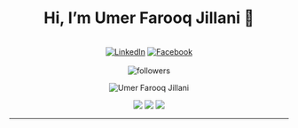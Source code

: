 <h1 align="center">Hi, I’m Umer Farooq Jillani 👋</h1>

<div align="center">
<br>
<a href="https://www.linkedin.com/in/umerfarooqjillani/" target="_blank"><img src="https://img.shields.io/badge/LinkedIn-%230077B5.svg?&style=flat-square&logo=linkedin&logoColor=white" alt="LinkedIn"></a>
<a href="https://www.facebook.com/profile.php?id=61555991912983/" target="_blank"><img src="https://img.shields.io/badge/Facebook-%231877F2.svg?&style=flat-square&logo=facebook&logoColor=white" alt="Facebook"></a>
<!--
<a href="https://www.instagram.com/.../" target="_blank"><img src="https://img.shields.io/badge/Instagram-%23E4405F.svg?&style=flat-square&logo=instagram&logoColor=white" alt="Instagram"></a>
<a href="https://dev.to/.../" target="_blank"><img src="https://img.shields.io/badge/DEV-%230A0A0A.svg?&style=flat-square&logo=DEV.to&logoColor=white" alt="DEV.to"></a>
-->
<br>
<br>
<img alt="followers" title="Follow me on Github" src="https://img.shields.io/github/followers/UmerFarooqJillani?color=236ad3&style=for-the-badge&logo=github&label=Follow"/>
<p><img src="https://komarev.com/ghpvc/?username=UmerFarooqJillani&label=Profile%20views&color=0e75b6&style=flat" alt="Umer Farooq Jillani" /></p>
</div>

<!-- <img src="https://github-profile-trophy.vercel.app/?username=UmerFarooqJillani&theme=juicyfresh&no-bg=true" /> -->

<div align="center">

![](http://github-profile-summary-cards.vercel.app/api/cards/profile-details?username=UmerFarooqJillani&theme=nord_bright)
![](http://github-profile-summary-cards.vercel.app/api/cards/repos-per-language?username=UmerFarooqJillani&theme=nord_bright)
![](http://github-profile-summary-cards.vercel.app/api/cards/stats?username=UmerFarooqJillani&theme=nord_bright)
<!-- ![](http://github-profile-summary-cards.vercel.app/api/cards/repos-per-language?username=UmerFarooqJillani&theme=nord_bright&exclude={exclude}) -->
<!--![](http://github-profile-summary-cards.vercel.app/api/cards/most-commit-language?username=UmerFarooqJillani&theme=nord_bright&exclude={exclude}) -->
<!-- ![](http://github-profile-summary-cards.vercel.app/api/cards/productive-time?username=UmerFarooqJillani&theme=nord_bright&utcOffset={utcOffset}) -->
</div>

--- 
<!-- 
- 👀 I’m interested in ...
- 🌱 I’m currently learning ...
- 💞️ I’m looking to collaborate on ...
- 📫 How to reach me ...
- 😄 Pronouns: ...
- ⚡ Fun fact: ...
-->
<!---
UmerFarooqJillani/UmerFarooqJillani is a ✨ special ✨ repository because its `README.md` (this file) appears on your GitHub profile.
You can click the Preview link to take a look at your changes.
--->
